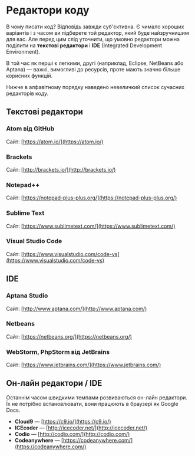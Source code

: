 # Редактори коду

В чому писати код? Відповідь завжди суб'єктивна. Є чимало хороших варіантів і з часом ви підберете той редактор, який буде найзручнишим для вас. Але перед цим слід уточнити, що умовно редактори можна поділити на **текстові редактори** і **IDE** (Integrated Development Environment).

В той час як перші є легкими, другі (наприклад, Eclipse, NetBeans або Aptana) — важкі, вимогливі до ресурсів, проте мають значно більше корисних функцій.

Нижче в алфавітному порядку наведено невеличкий список сучасних редакторів коду.

## Текстові редактори

### Atom від GitHub

Сайт: [https://atom.io/](https://atom.io/)

### Brackets

Сайт: [http://brackets.io/](http://brackets.io/)

### Notepad++

Сайт: [https://notepad-plus-plus.org/](https://notepad-plus-plus.org/)

### Sublime Text

Сайт: [https://www.sublimetext.com/](https://www.sublimetext.com/)

### Visual Studio Code

Сайт: [https://www.visualstudio.com/code-vs](https://www.visualstudio.com/code-vs)

## IDE

### Aptana Studio

Сайт: [http://www.aptana.com/](http://www.aptana.com/)

### Netbeans

Сайт: [https://netbeans.org/](https://netbeans.org/)

### WebStorm, PhpStorm від JetBrains

Сайт: [https://www.jetbrains.com/](https://www.jetbrains.com/)

## Он-лайн редактори / IDE

Останнім часом швидкими темпами розвиваються он-лайн редактори. Їх не потрібно встановлювати, вони працюють в браузері як Google Docs. 

*  **Cloud9** — [https://c9.io/](https://c9.io/)
*  **ICEcoder** — [http://icecoder.net/](http://icecoder.net/)
*  **Codio** — [http://codio.com/](http://codio.com/)
*  **Codeanywhere** — [https://codeanywhere.com/](https://codeanywhere.com/)
